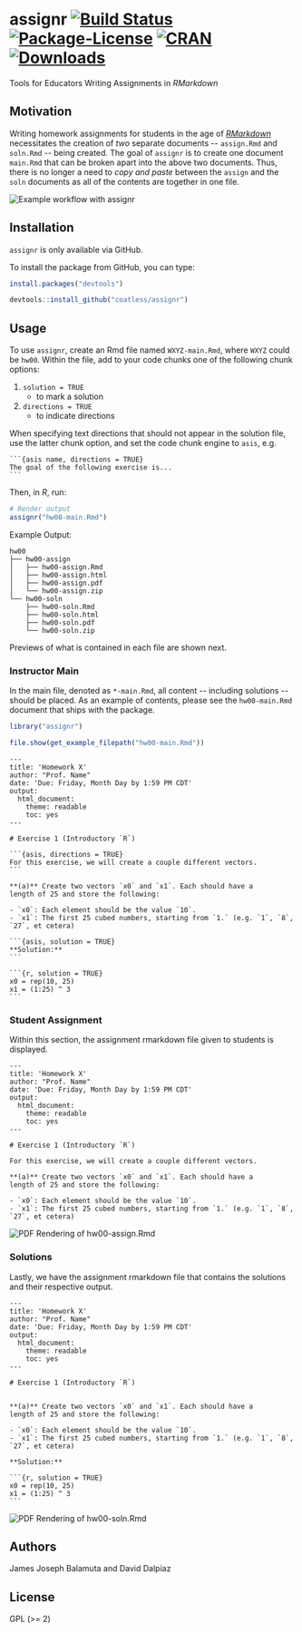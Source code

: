 # assignr [![Build Status](https://travis-ci.org/coatless/assignr.svg)](https://travis-ci.org/coatless/assignr) [![Package-License](http://img.shields.io/badge/license-GPL%20(%3E=2)-brightgreen.svg?style=flat)](http://www.gnu.org/licenses/gpl-2.0.html) [![CRAN](http://www.r-pkg.org/badges/version/assignr)](https://cran.r-project.org/package=assignr) [![Downloads](http://cranlogs.r-pkg.org/badges/assignr?color=brightgreen)](http://www.r-pkg.org/pkg/assignr)

Tools for Educators Writing Assignments in _RMarkdown_  

## Motivation

Writing homework assignments for students in the age of [_RMarkdown_](http://rmarkdown.rstudio.com/) necessitates the creation
of _two_ separate documents -- `assign.Rmd` and `soln.Rmd` -- being created.
The goal of `assignr` is to create one document `main.Rmd` that can be broken
apart into the above two documents. Thus, there is no longer a need to 
_copy and paste_ between the `assign` and the `soln` documents as all of the
contents are together in one file.

![Example workflow with `assignr`](https://media.giphy.com/media/l2QEaOm8vqHYG2aNG/giphy.gif)

## Installation

`assignr` is only available via GitHub.

To install the package from GitHub, you can type:

```r
install.packages("devtools")

devtools::install_github("coatless/assignr")
```

## Usage

To use `assignr`, create an Rmd file named `WXYZ-main.Rmd`, where `WXYZ` 
could be `hw00`. Within the file, add to your code chunks one of the following
chunk options:

1. `solution = TRUE`
    - to mark a solution
2. `directions = TRUE` 
    - to indicate directions

When specifying text directions that should not appear in the solution file, use
the latter chunk option, and set the code chunk engine to `asis`, e.g.

````
```{asis name, directions = TRUE}
The goal of the following exercise is... 
```
````

Then, in _R_, run: 

```r
# Render output
assignr("hw00-main.Rmd")
```

Example Output:

```
hw00
├── hw00-assign
│   ├── hw00-assign.Rmd
│   ├── hw00-assign.html
│   ├── hw00-assign.pdf
│   └── hw00-assign.zip
└── hw00-soln
    ├── hw00-soln.Rmd
    ├── hw00-soln.html
    ├── hw00-soln.pdf
    └── hw00-soln.zip
```

Previews of what is contained in each file are shown next.

### Instructor Main

In the main file, denoted as `*-main.Rmd`, all content -- including solutions --
should be placed. As an example of contents, please see the `hw00-main.Rmd`
document that ships with the package.

```r
library("assignr")

file.show(get_example_filepath("hw00-main.Rmd"))
```

````
---
title: 'Homework X'
author: "Prof. Name"
date: 'Due: Friday, Month Day by 1:59 PM CDT'
output:
  html_document:
    theme: readable
    toc: yes
---

# Exercise 1 (Introductory `R`)

```{asis, directions = TRUE}
For this exercise, we will create a couple different vectors.
```

**(a)** Create two vectors `x0` and `x1`. Each should have a
length of 25 and store the following:

- `x0`: Each element should be the value `10`.
- `x1`: The first 25 cubed numbers, starting from `1.` (e.g. `1`, `8`, `27`, et cetera)

```{asis, solution = TRUE}
**Solution:**
```

```{r, solution = TRUE}
x0 = rep(10, 25)
x1 = (1:25) ^ 3
```
````

### Student Assignment

Within this section, the assignment rmarkdown file given to students is displayed.

````
---
title: 'Homework X'
author: "Prof. Name"
date: 'Due: Friday, Month Day by 1:59 PM CDT'
output:
  html_document:
    theme: readable
    toc: yes
---

# Exercise 1 (Introductory `R`)

For this exercise, we will create a couple different vectors.

**(a)** Create two vectors `x0` and `x1`. Each should have a
length of 25 and store the following:

- `x0`: Each element should be the value `10`.
- `x1`: The first 25 cubed numbers, starting from `1.` (e.g. `1`, `8`, `27`, et cetera)
````

![PDF Rendering of `hw00-assign.Rmd`](https://github.com/coatless/assignr/blob/master/docs/assignr-assign-pdf.png)

### Solutions 

Lastly, we have the assignment rmarkdown file that contains the solutions
and their respective output.

````
---
title: 'Homework X'
author: "Prof. Name"
date: 'Due: Friday, Month Day by 1:59 PM CDT'
output:
  html_document:
    theme: readable
    toc: yes
---

# Exercise 1 (Introductory `R`)


**(a)** Create two vectors `x0` and `x1`. Each should have a
length of 25 and store the following:

- `x0`: Each element should be the value `10`.
- `x1`: The first 25 cubed numbers, starting from `1.` (e.g. `1`, `8`, `27`, et cetera)

**Solution:**

```{r, solution = TRUE}
x0 = rep(10, 25)
x1 = (1:25) ^ 3
```
````

![PDF Rendering of `hw00-soln.Rmd`](https://github.com/coatless/assignr/blob/master/docs/assignr-soln-pdf.png)

## Authors

James Joseph Balamuta and David Dalpiaz

## License

GPL (>= 2)
